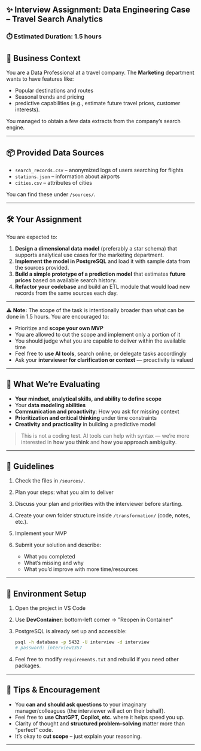 
## ✨ Interview Assignment: Data Engineering Case – Travel Search Analytics

### ⏱️ **Estimated Duration:** 1.5 hours

## 🧩 Business Context

You are a Data Professional at a travel company. The **Marketing** department wants to have features like: 

* Popular destinations and routes
* Seasonal trends and pricing
* predictive capabilities (e.g., estimate future travel prices, customer interests).

You managed to obtain a few data extracts from the company’s search engine.

---

## 📦 Provided Data Sources

* `search_records.csv` – anonymized logs of users searching for flights
* `stations.json` – information about airports
* `cities.csv` – attributes of cities

You can find these under `/sources/`.

---

## 🛠️ Your Assignment

You are expected to:

1. **Design a dimensional data model** (preferably a star schema) that supports analytical use cases for the marketing department.
2. **Implement the model in PostgreSQL** and load it with sample data from the sources provided.
3. **Build a simple prototype of a prediction model** that estimates **future prices** based on available search history.
4. **Refactor your codebase** and build an ETL module that would load new records from the same sources each day. 

---

⚠️ **Note:** The scope of the task is intentionally broader than what can be done in 1.5 hours. You are encouraged to:

* Prioritize and **scope your own MVP**
* You are allowed to cut the scope and implement only a portion of it
* You should judge what you are capable to deliver within the available time 
* Feel free to **use AI tools**, search online, or delegate tasks accordingly
* Ask your **interviewer for clarification or context** — proactivity is valued

---

## 🧠 What We’re Evaluating

* **Your mindset, analytical skills, and ability to define scope**
* Your **data modeling abilities**
* **Communication and proactivity**: How you ask for missing context
* **Prioritization and critical thinking** under time constraints
* **Creativity and practicality** in building a predictive model

> This is not a coding test. AI tools can help with syntax — we’re more interested in **how you think** and **how you approach ambiguity**.

---

## 🧭 Guidelines

1. Check the files in `/sources/`.
2. Plan your steps: what you aim to deliver
3. Discuss your plan and priorities with the interviewer before starting.
4. Create your own folder structure inside `/transformation/` (code, notes, etc.).
5. Implement your MVP
6. Submit your solution and describe:

   * What you completed
   * What’s missing and why
   * What you’d improve with more time/resources

---

## 🧪 Environment Setup

1. Open the project in VS Code

2. Use **DevContainer**: bottom-left corner → "Reopen in Container"

3. PostgreSQL is already set up and accessible:

   ```bash
   psql -h database -p 5432 -U interview -d interview
   # password: interview1357
   ```

4. Feel free to modify `requirements.txt` and rebuild if you need other packages.

---

## 🧠 Tips & Encouragement

* You **can and should ask questions** to your imaginary manager/colleagues (the interviewer will act on their behalf).
* Feel free to **use ChatGPT, Copilot, etc.** where it helps speed you up.
* Clarity of thought and **structured problem-solving** matter more than “perfect” code.
* It’s okay to **cut scope** – just explain your reasoning.

---

